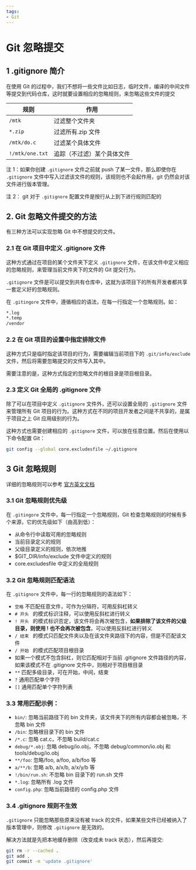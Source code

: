 ```yaml
---
tags: 
- Git
---
```


# Git 忽略提交

## 1 .gitignore 简介

在使用 Git 的过程中，我们不想将一些文件比如日志，临时文件，编译的中间文件等提交到代码仓库，这时就要设置相应的忽略规则，来忽略这些文件的提交

| 规则            | 作用                       |
| --------------- | -------------------------- |
| `/mtk`          | 过滤整个文件夹             |
| `*.zip`         | 过滤所有.zip 文件          |
| `/mtk/do.c`     | 过滤某个具体文件           |
| `!/mtk/one.txt` | 追踪（不过滤）某个具体文件 |

注 1：如果你创建 `.gitignore` 文件之前就 push 了某一文件，那么即使你在 `.gitignore` 文件中写入过滤该文件的规则，该规则也不会起作用，git 仍然会对该文件进行版本管理。

注 2： git 对于 `.gitignore` 配置文件是按行从上到下进行规则匹配的

## 2. Git 忽略文件提交的方法

有三种方法可以实现忽略 Git 中不想提交的文件。

### 2.1 在 Git 项目中定义 .gitignore 文件

这种方式通过在项目的某个文件夹下定义 `.gitignore` 文件，在该文件中定义相应的忽略规则，来管理当前文件夹下的文件的 Git 提交行为。

`.gitignore` 文件是可以提交到共有仓库中，这就为该项目下的所有开发者都共享一套定义好的忽略规则。

在 `.gitingore` 文件中，遵循相应的语法，在每一行指定一个忽略规则。如：

```bash
*.log
*.temp
/vendor
```

### 2.2 在 Git 项目的设置中指定排除文件

这种方式只是临时指定该项目的行为，需要编辑当前项目下的 `.git/info/exclude` 文件，然后将需要忽略提交的文件写入其中。

需要注意的是，这种方式指定的忽略文件的根目录是项目根目录。

### 2.3 定义 Git 全局的 .gitignore 文件

除了可以在项目中定义 `.gitignore` 文件外，还可以设置全局的 `.gitignore` 文件来管理所有 Git 项目的行为。这种方式在不同的项目开发者之间是不共享的，是属于项目之上 Git 应用级别的行为。

这种方式也需要创建相应的 `.gitignore` 文件，可以放在任意位置。然后在使用以下命令配置 Git：

```bash
git config --global core.excludesfile ~/.gitignore
```

## 3 Git 忽略规则

详细的忽略规则可以参考 [官方英文文档](https://git-scm.com/docs/gitignore)

### 3.1 Git 忽略规则优先级

在 `.gitingore` 文件中，每一行指定一个忽略规则，Git 检查忽略规则的时候有多个来源，它的优先级如下（由高到低）：

- 从命令行中读取可用的忽略规则
- 当前目录定义的规则
- 父级目录定义的规则，依次地推
- $GIT_DIR/info/exclude 文件中定义的规则
- core.excludesfile 中定义的全局规则

### 3.2 Git 忽略规则匹配语法

在 `.gitignore` 文件中，每一行的忽略规则的语法如下：

- ` 空格 ` 不匹配任意文件，可作为分隔符，可用反斜杠转义
- `# 开头 ` 的模式标识注释，可以使用反斜杠进行转义
- `! 开头 ` 的模式标识否定，该文件将会再次被包含，**如果排除了该文件的父级目录，则使用 ! 也不会再次被包含**。可以使用反斜杠进行转义
- `/ 结束 ` 的模式只匹配文件夹以及在该文件夹路径下的内容，但是不匹配该文件
- `/ 开始 ` 的模式匹配项目根目录
- 如果一个模式不包含斜杠，则它匹配相对于当前 .gitignore 文件路径的内容，如果该模式不在 .gitignore 文件中，则相对于项目根目录
- `**` 匹配多级目录，可在开始，中间，结束
- `?` 通用匹配单个字符
- `[]` 通用匹配单个字符列表

### 3.3 常用匹配示例：

- `bin/`: 忽略当前路径下的 bin 文件夹，该文件夹下的所有内容都会被忽略，不忽略 bin 文件
- `/bin`: 忽略根目录下的 bin 文件
- `/*.c`: 忽略 cat.c，不忽略 build/cat.c
- `debug/*.obj`: 忽略 debug/io.obj，不忽略 debug/common/io.obj 和 tools/debug/io.obj
- `**/foo`: 忽略/foo, a/foo, a/b/foo 等
- `a/**/b`: 忽略 a/b, a/x/b, a/x/y/b 等
- `!/bin/run.sh`: 不忽略 bin 目录下的 run.sh 文件
- `*.log`: 忽略所有 .log 文件
- `config.php`: 忽略当前路径的 config.php 文件

### 3.4 .gitignore 规则不生效

`.gitignore` 只能忽略那些原来没有被 track 的文件，如果某些文件已经被纳入了版本管理中，则修改 `.gitignore` 是无效的。

解决方法就是先把本地缓存删除（改变成未 track 状态），然后再提交:

```baSH
git rm -r --cached .
git add .
git commit -m 'update .gitignore'
```
